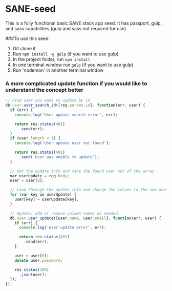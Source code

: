 # SANE-seed
This is a fully functional basic SANE stack app seed. It has passport, gulp, and sass capabilities (gulp and sass not required for use).

###To use this seed
1. Git clone it
2. Run `npm install -g gulp` (if you want to use gulp)
3. In the project folder, run `npm install`
4. In one terminal window run `gulp` (if you want to use gulp)
5. Run 'nodemon' in another terminal window

### A more complicated update function if you would like to understand the concept better
```javascript
// Find user you want to update by id
db.user.user_search_id([req.params.id], function(err, user) {
  if (err) {
    console.log('User update search error', err);

    return res.status(401)
      .send(err);
  }
  if (user.length < 1) {
    console.log('User update user not found');

    return res.status(401)
      .send('User was unable to update');
  }

  // Get the update info and take the found user out of the array
  var userUpdate = req.body;
  user = user[0];

  // Loop through the update info and change the values to the new ones. This allows you to have varying amounts of data for updating without having to write more than one endpoint for it.
  for (var key in userUpdate) {
    user[key] = userUpdate[key];
  }

  // Update: add or remove column names as needed.
  db.user.user_update([user.name, user.email], function(err, user) {
    if (err) {
      console.log('User update error', err);

      return res.status(401)
        .send(err);
    }

    user = user[0];
    delete user.password;

    res.status(200)
      .json(user);
  });
});
```
